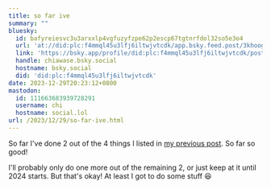 ```yaml
---
title: so far ive
summary: ""
bluesky:
  id: bafyreiesvc3u3arxxlp4vgfuzyfzpe62p2escp67tgtnrfdol32so5e3o4
  url: 'at://did:plc:f4mmql45u3lfj6iltwjvtcdk/app.bsky.feed.post/3khoogjajg72j'
  link: 'https://bsky.app/profile/did:plc:f4mmql45u3lfj6iltwjvtcdk/post/3khoogjajg72j'
  handle: chiawase.bsky.social
  hostname: bsky.social
  did: 'did:plc:f4mmql45u3lfj6iltwjvtcdk'
date: 2023-12-29T20:23:12+0800
mastodon:
  id: 111663683939728291
  username: chi
  hostname: social.lol
url: /2023/12/29/so-far-ive.html
---
```


So far I've done 2 out of the 4 things I listed in [my previous post](https://chisenires.design/2023/12/27/things-i-want.html). So far so good!

I'll probably only do one more out of the remaining 2, or just keep at it until 2024 starts. But that's okay! At least I got to do some stuff 😆
